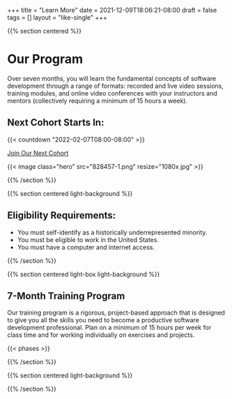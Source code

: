 +++
title = "Learn More"
date = 2021-12-09T18:06:21-08:00
draft = false
tags = []
layout = "like-single"
+++

{{% section centered %}}

# Our Program

Over seven months, you will learn the fundamental concepts of software
development through a range of formats: recorded and live video sessions,
training modules, and online video conferences with your instructors and mentors
(collectively requiring a minimum of 15 hours a week).

## Next Cohort Starts In:

{{< countdown "2022-02-07T08:00-08:00" >}}

<a class="button-like standout" href="/enroll">Join Our Next Cohort</a>

{{< image class="hero" src="828457-1.png" resize="1080x jpg" >}}

{{% /section %}}

{{% section centered light-background %}}

## Eligibility Requirements:

<div class="list">

- You must self-identify as a historically underrepresented minority.
- You must be eligible to work in the United States.
- You must have a computer and internet access.

</div>

{{% /section %}}

{{% section centered light-box light-background %}}

## 7-Month Training Program

Our training program is a rigorous, project-based approach that is designed to
give you all the skills you need to become a productive software development
professional. Plan on a minimum of 15 hours per week for class time and for
working individually on exercises and projects.

{{< phases >}}

{{% /section %}}

{{% section centered light-background %}}

{{% /section %}}
